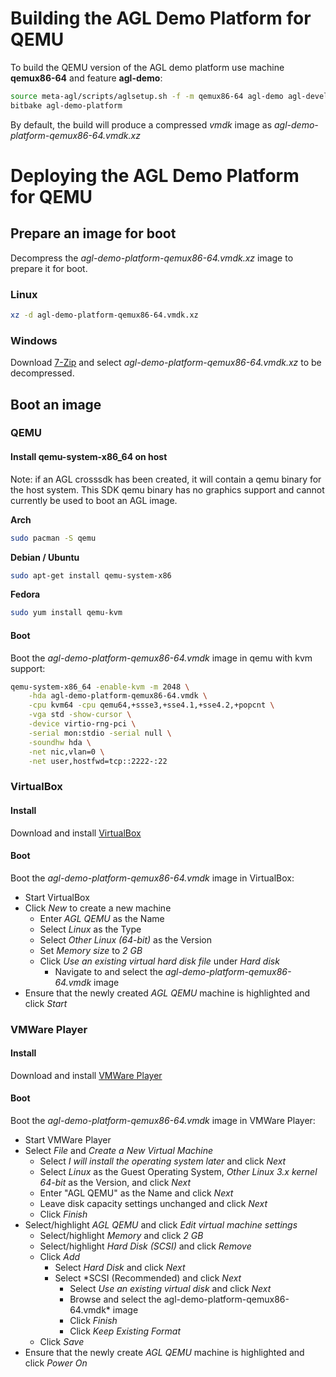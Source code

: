 # Building the AGL Demo Platform for QEMU

To build the QEMU version of the AGL demo platform use machine **qemux86-64** and feature **agl-demo**:

```bash
source meta-agl/scripts/aglsetup.sh -f -m qemux86-64 agl-demo agl-devel
bitbake agl-demo-platform
```

By default, the build will produce a compressed *vmdk* image as *agl-demo-platform-qemux86-64.vmdk.xz*

# Deploying the AGL Demo Platform for QEMU

## Prepare an image for boot

Decompress the *agl-demo-platform-qemux86-64.vmdk.xz* image to prepare it for boot.

### Linux


```bash
xz -d agl-demo-platform-qemux86-64.vmdk.xz
```

### Windows

Download [7-Zip](http://www.7-zip.org/) and select *agl-demo-platform-qemux86-64.vmdk.xz* to be decompressed.

## Boot an image

### QEMU

#### Install qemu-system-x86_64 on host

Note: if an AGL crosssdk has been created, it will contain a qemu binary for the host system. This SDK qemu binary has no graphics support and cannot currently be used to boot an AGL image.

**Arch**
```bash
sudo pacman -S qemu
```

**Debian / Ubuntu**
```bash
sudo apt-get install qemu-system-x86
```

**Fedora**
```bash
sudo yum install qemu-kvm
```

#### Boot

Boot the *agl-demo-platform-qemux86-64.vmdk* image in qemu with kvm support:
```bash
qemu-system-x86_64 -enable-kvm -m 2048 \
	-hda agl-demo-platform-qemux86-64.vmdk \
	-cpu kvm64 -cpu qemu64,+ssse3,+sse4.1,+sse4.2,+popcnt \
	-vga std -show-cursor \
	-device virtio-rng-pci \
	-serial mon:stdio -serial null \
	-soundhw hda \
	-net nic,vlan=0 \
	-net user,hostfwd=tcp::2222-:22
```

### VirtualBox

#### Install

Download and install [VirtualBox](https://www.virtualbox.org/wiki/Downloads)

#### Boot

Boot the *agl-demo-platform-qemux86-64.vmdk* image in VirtualBox:
  * Start VirtualBox
  * Click *New* to create a new machine
    * Enter *AGL QEMU* as the Name
    * Select *Linux* as the Type
    * Select *Other Linux (64-bit)* as the Version
    * Set *Memory size* to *2 GB*
    * Click *Use an existing virtual hard disk file* under *Hard disk*
       * Navigate to and select the *agl-demo-platform-qemux86-64.vmdk* image
  * Ensure that the newly created *AGL QEMU* machine is highlighted and click *Start*

### VMWare Player

#### Install

Download and install [VMWare Player](https://www.vmware.com/products/player/playerpro-evaluation.html)

#### Boot

Boot the *agl-demo-platform-qemux86-64.vmdk* image in VMWare Player:
  * Start VMWare Player
  * Select *File* and *Create a New Virtual Machine*
    * Select *I will install the operating system later* and click *Next*
    * Select *Linux* as the Guest Operating System, *Other Linux 3.x kernel 64-bit* as the Version, and click *Next*
    * Enter "AGL QEMU" as the Name and click *Next*
    * Leave disk capacity settings unchanged and click *Next*
    * Click *Finish*
  * Select/highlight *AGL QEMU* and click *Edit virtual machine settings*
    * Select/highlight *Memory* and click *2 GB*
    * Select/highlight *Hard Disk (SCSI)* and click *Remove*
    * Click *Add*
      * Select *Hard Disk* and click *Next*
      * Select *SCSI (Recommended) and click *Next*
         * Select *Use an existing virtual disk* and click *Next*
         * Browse and select the agl-demo-platform-qemux86-64.vmdk* image
         * Click *Finish*
         * Click *Keep Existing Format*
    * Click *Save*
  * Ensure that the newly create *AGL QEMU* machine is highlighted and click *Power On*
